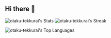 ## Hi there 👋

![otaku-tekkurai's Stats](https://github-readme-stats.vercel.app/api?username=otaku-tekkurai&theme=tokyonight&show_icons=true&hide_border=false&count_private=true) ![otaku-tekkurai's Streak](https://github-readme-streak-stats.herokuapp.com/?user=otaku-tekkurai&theme=tokyonight&hide_border=false)

![otaku-tekkurai's Top Languages](https://github-readme-stats.vercel.app/api/top-langs/?username=otaku-tekkurai&theme=tokyonight&show_icons=true&hide_border=false&layout=compact)

<!--
**otaku-tekkurai/otaku-tekkurai** is a ✨ _special_ ✨ repository because its `README.md` (this file) appears on your GitHub profile.

Here are some ideas to get you started:

- 🔭 I’m currently working on ...
- 🌱 I’m currently learning ...
- 👯 I’m looking to collaborate on ...
- 🤔 I’m looking for help with ...
- 💬 Ask me about ...
- 📫 How to reach me: ...
- 😄 Pronouns: ...
- ⚡ Fun fact: ...
-->
